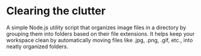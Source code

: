 # Clearing the clutter
A simple Node.js utility script that organizes image files in a directory by grouping them into folders based on their file extensions. It helps keep your workspace clean by automatically moving files like .jpg, .png, .gif, etc., into neatly organized folders.
